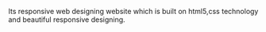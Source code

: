 Its responsive web designing website which is built on html5,css technology and beautiful responsive designing.

